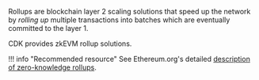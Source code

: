 Rollups are blockchain layer 2 scaling solutions that speed up the network by *rolling up* multiple transactions into batches which are eventually committed to the layer 1.

CDK provides zkEVM rollup solutions.

!!! info "Recommended resource"
    See Ethereum.org's detailed [description of zero-knowledge rollups](https://ethereum.org/en/developers/docs/scaling/zk-rollups/).
